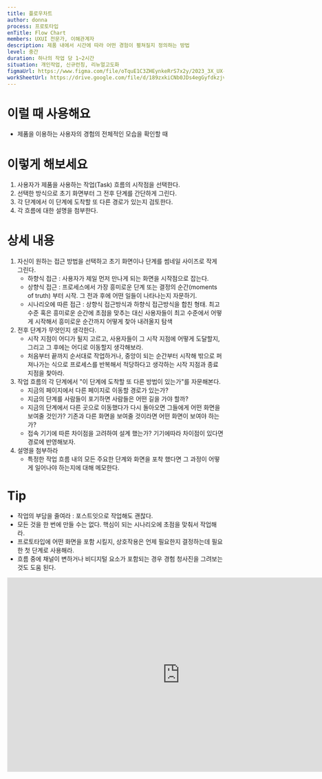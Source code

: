 ```yaml
---
title: 플로우차트
author: donna
process: 프로토타입
enTitle: Flow Chart
members: UXUI 전문가, 이해관계자
description: 제품 내에서 시간에 따라 어떤 경험이 펼쳐질지 정의하는 방법
level: 중간
duration: 하나의 작업 당 1~2시간
situation: 개인작업, 신규런칭, 리뉴얼고도화
figmaUrl: https://www.figma.com/file/oTquE1C3ZHEynkeRrS7x2y/2023_3X_UX-Card_WorkSheet_Ver.3?type=design&node-id=104-1931&mode=design&t=uMLYbDeXRC8639ZD-4
workSheetUrl: https://drive.google.com/file/d/189zxkiCNb0JDs4egGyfdkzjv0TSB84K3/view?usp=sharing
---
```


<!-- 프로세스별 보기: 공감, 설계, 프로토타입, 테스트 -->
<!--UXUI 전문가, 팀 구성원, 사용자, 이해관계자, 누구나 -->
<!--level: 쉬움, 중간, 어려움-->
<!--개인작업, 신규런칭, 리뉴얼고도화-->

# 이럴 때 사용해요

- 제품을 이용하는 사용자의 경험의 전체적인 모습을 확인할 때

# 이렇게 해보세요

1. 사용자가 제품을 사용하는 작업(Task) 흐름의 시작점을 선택한다. 
2. 선택한 방식으로 초기 화면부터 그 전후 단계를 간단하게 그린다. 
3. 각 단계에서 이 단계에 도착할 또 다른 경로가 있는지 검토한다. 
4. 각 흐름에 대한 설명을 첨부한다.

# 상세 내용

1. 자신이 원하는 접근 방법을 선택하고 초기 화면이나 단계를 썸네일 사이즈로 작게 그린다.
    - 하향식 접근 : 사용자가 제일 먼저 만나게 되는 화면을 시작점으로 잡는다.
    - 상향식 접근 : 프로세스에서 가장 흥미로운 단계 또는 결정의 순간(moments of truth) 부터 시작. 그 전과 후에 어떤 일들이 나타나는지 자문하기.
    - 시나리오에 따른 접근 : 상향식 접근방식과 하향식 접근방식을 합친 형태. 최고 수준 혹은 흥미로운 순간에 초점을 맞추는 대신 사용자들이 최고 수준에서 어떻게 시작해서 흥미로운 순간까지 어떻게 찾아 내려올지 탐색
2. 전후 단계가 무엇인지 생각한다.
    - 시작 지점이 어디가 될지 고르고, 사용자들이 그 시작 지점에 어떻게 도달할지, 그리고 그 후에는 어디로 이동할지 생각해보라.
    - 처음부터 끝까지 순서대로 작업하거나, 중앙이 되는 순간부터 시작해 밖으로 퍼져나가는 식으로 프로세스를 반복해서 적당하다고 생각하는 시작 지점과 종료 지점을 찾아라.
3. 작업 흐름의 각 단계에서 "이 단계에 도착할 또 다른 방법이 있는가"를 자문해본다.
    - 지금의 페이지에서 다른 페이지로 이동할 경로가 있는가?
    - 지금의 단계를 사람들이 포기하면 사람들은 어떤 길을 가야 할까?
    - 지금의 단계에서 다른 곳으로 이동했다가 다시 돌아오면 그들에게 어떤 화면을 보여줄 것인가? 기존과 다른 화면을 보여줄 것이라면 어떤 화면이 보여야 하는가?
    - 접속 기기에 따른 차이점을 고려하여 설계 했는가? 기기에따라 차이점이 있다면 경로에 반영해보자.
4. 설명을 첨부하라
    - 특정한 작업 흐름 내의 모든 주요한 단계와 화면을 포착 했다면 그 과정이 어떻게 일어나야 하는지에 대해 메모한다.

# Tip

- 작업의 부담을 줄여라 : 포스트잇으로 작업해도 괜찮다.
- 모든 것을 한 번에 만들 수는 없다. 핵심이 되는 시나리오에 초점을 맞춰서 작업해라.
- 프로토타입에 어떤 화면을 포함 시킬지, 상호작용은 언제 필요한지 결정하는데 필요한 첫 단계로 사용해라.
- 흐름 중에 채널이 변하거나 비디지털 요소가 포함되는 경우 경험 청사진을 그려보는 것도 도움 된다.

<iframe style="border: 1px solid rgba(0, 0, 0, 0.1);" width="800" height="450" src="https://www.figma.com/embed?embed_host=share&url=https%3A%2F%2Fwww.figma.com%2Ffile%2FoTquE1C3ZHEynkeRrS7x2y%2F2023_3X_UX-Card_WorkSheet_Ver.3%3Ftype%3Ddesign%26node-id%3D104%253A1933%26mode%3Ddesign%26t%3DtGbsZ1SuS9WkfKu2-1" allowfullscreen></iframe>
